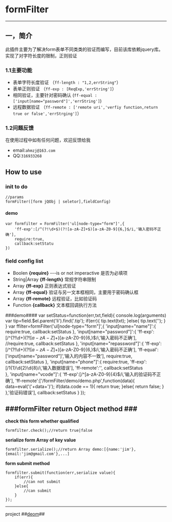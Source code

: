 # formFilter #
----
## 一，简介 ##

此插件主要为了解决form表单不同类类的验证而编写，目前该库依赖jquery库。实现了对字符长度的限制，正则验证

### 1.1主要功能
-   表单字符长度验证 （`ff-length : "1,2,errString"`）
-   表单正则验证 （`ff-exp : [ReqExp,'errString']`）
-   相同验证，主要针对密码确认 (`ff-equal :['input[name="password"]','errString']`)
-   远程数据验证 （`ff-remote : ['remote uri','verfiy function,return true or false','errStrging']`）

### 1.2问题反馈

在使用过程中如有任何问题，欢迎反馈给我

- email:`ahmzj@163.com`
- QQ:`316933268`


## How to use ##

### init to do ###
    //params
    formFilter([form jQObj | seletor],fieldConfig)

#### demo ####

    var formfilter = FormFilter('ul[node-type="form"]',{
    	'ff-exp':[/^(?!\d+$)(?![a-zA-Z]+$)[a-zA-Z0-9]{6,}$/i,'输入密码不正确'],
		require:true,
		callback:setStatu	
    })

### field config list ###

- Boolen **{require}**  ---is or not imperactive 是否为必填项
- String|Array **{ff-length}** 常规字符串限制
- Array **{ff-exp}** 正则表达式验证
- Array **{ff-equal}** 验证与另一文本框相同，主要用于密码确认框
- Array **{ff-remote}** 远程验证，比如验证码
- Function **{callback}** 文本框回调执行方法

###demo####
	var setStatus=function(err,txt,field){
		console.log(arguments)
		var tip=field.$el.parent('li').find('.tip');
		if(err){
			tip.text(txt);
		}else{
			tip.text('');
		}
	}
	var ffilter=formFilter('ul[node-type="form"]',{
		'input[name="name"]':{
			require:true,
			callback:setStatus
		},
		'input[name="password"]':{
			'ff-exp':[/^(?!\d+$)(?![a-zA-Z]+$)[a-zA-Z0-9]{6,}$/i,'输入密码不正确'],
			//require:true,
			callback:setStatus
		},
		'input[name="repassword"]':{
			'ff-exp':[/^(?!\d+$)(?![a-zA-Z]+$)[a-zA-Z0-9]{6,}$/i,'输入密码不正确'],
			'ff-equal':['input[name="password"]','输入的内容不一致'],
			require:true,
			callback:setStatus
		},
		'input[name="phone"]':{
			require:true,
			'ff-exp':[/1{1}\d{2}\d{8}/i,'输入数据错误'],
			'ff-remote':'',
			callback:setStatus		
		},
		'input[name="vcode"]':{
			'ff-exp':[/^[a-zA-Z0-9]{4}$/i,'输入的验证码不正确'],
			'ff-remote':['/formFilter/demo/demo.php',function(data){
				data=eval('('+data+')');
				if(data.code == 1){
					return true;
				}else{
					return false;
				}
			},'验证码错误'],
			callback:setStatus
		}
	});


###formFilter return Object method ###
---
**check this form whether qualified**

    formfilter.check();//return true|false

**serialize form Array of key value**

    formfilter.serialize();//return Array demo:[{name:'jim'},{email:'jim@gmail.com'},...]

**form submit method**

    formfilter.submit(function(err,serialize value){
		if(err){
			//can not submit
		}else{
			//can submit
		}	
	});


----------

project ##[deom](http://htmlpreview.github.io/?https://github.com/robinma/formFilter/blob/master/demo/demo.html)##
